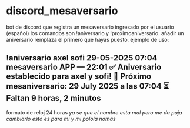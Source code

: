 # discord_mesaversario
bot de discord que registra un mesaversario ingresado por el usuario (español)
los comandos son !aniversario y !proximoaniversario.
añadir un aniversario remplaza el primero que hayas puesto. 
ejemplo de uso:

!aniversario axel sofi 29-05-2025 07:04
mesaversario
APP
 — 22:01
✅ Aniversario establecido para axel y sofi!
📅 Próximo mesaniversario: 29 July 2025 a las 07:04
⏳ Faltan 9 horas, 2 minutos
-----------
formato de reloj 24 horas
*ya se que el nombre esta mal pero me da paja cambiarlo esto es para mi y mi polola nomas*
